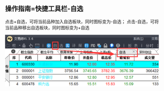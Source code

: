## 操作指南=快捷工具栏-自选


点击+自选，可将当前品种加入自选板块，同时图标变为-自选；
点击-自选，可将当前品种移出自选板块，同时图标变为+自选

![](/assets/17161.png)

 
